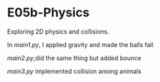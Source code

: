 # E05b-Physics
Exploring 2D physics and collisions.

In *main1.py*, I applied gravity and made the balls fall

*main2.py*,did the same thing but added bounce 

*main3.py*  implemented collision among animals